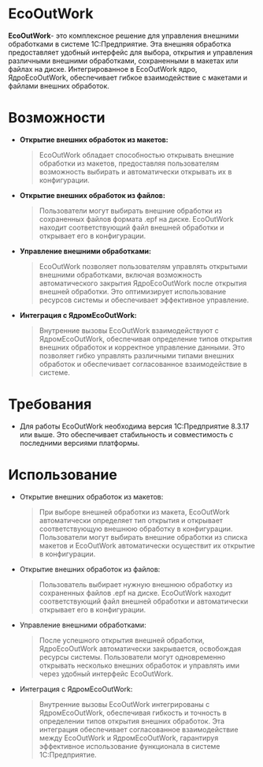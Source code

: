 # EcoOutWork
**EcoOutWork**- это комплексное решение для управления внешними обработками в системе 1C:Предприятие. Эта внешняя обработка предоставляет удобный интерфейс для выбора, открытия и управления различными внешними обработками, сохраненными в макетах или файлах на диске. Интегрированное в EcoOutWork ядро, ЯдроEcoOutWork, обеспечивает гибкое взаимодействие с макетами и файлами внешних обработок.

# Возможности
- **Открытие внешних обработок из макетов:**

  >EcoOutWork обладает способностью открывать внешние обработки из макетов, предоставляя пользователям возможность выбирать и автоматически открывать их в конфигурации.
- **Открытие внешних обработок из файлов:**

  >Пользователи могут выбирать внешние обработки из сохраненных файлов формата .epf на диске. EcoOutWork находит соответствующий файл внешней обработки и открывает его в конфигурации.
- **Управление внешними обработками:**

  >EcoOutWork позволяет пользователям управлять открытыми внешними обработками, включая возможность автоматического закрытия ЯдроEcoOutWork после открытия внешней обработки. Это оптимизирует использование ресурсов системы и обеспечивает эффективное управление.
- **Интеграция с ЯдромEcoOutWork:**

  >Внутренние вызовы EcoOutWork взаимодействуют с ЯдромEcoOutWork, обеспечивая определение типов открытия внешних обработок и корректное управление данными. Это позволяет гибко управлять различными типами внешних обработок и обеспечивает согласованное взаимодействие в системе.

# Требования

- Для работы EcoOutWork необходима версия 1C:Предприятие 8.3.17 или выше. Это обеспечивает стабильность и совместимость с последними версиями платформы.

# Использование

- Открытие внешних обработок из макетов:

  >При выборе внешней обработки из макета, EcoOutWork автоматически определяет тип открытия и открывает соответствующую внешнюю обработку в конфигурации. Пользователи могут выбирать внешние обработки из списка макетов и EcoOutWork автоматически осуществит их открытие в конфигурации.

- Открытие внешних обработок из файлов:

  >Пользователь выбирает нужную внешнюю обработку из сохраненных файлов .epf на диске. EcoOutWork находит соответствующий файл внешней обработки и автоматически открывает его в конфигурации.

- Управление внешними обработками:

  >После успешного открытия внешней обработки, ЯдроEcoOutWork автоматически закрывается, освобождая ресурсы системы. Пользователи могут одновременно открывать несколько внешних обработок и управлять ими через удобный интерфейс EcoOutWork.

- Интеграция с ЯдромEcoOutWork:

  >Внутренние вызовы EcoOutWork интегрированы с ЯдромEcoOutWork, обеспечивая гибкость и точность в определении типов открытия внешних обработок. Эта интеграция обеспечивает согласованное взаимодействие между EcoOutWork и ЯдромEcoOutWork, гарантируя эффективное использование функционала в системе 1C:Предприятие.

